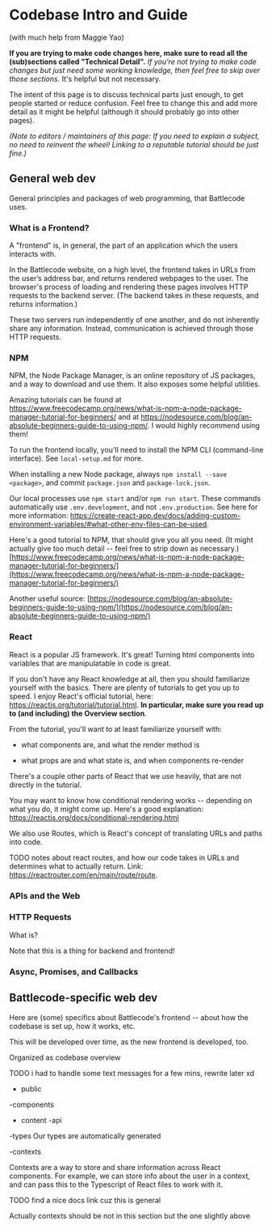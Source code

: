 <!-- TODO tracked in #49, expand this (especially writing about things that are already explained in other people's notes or in onboarding session) til nothing for this doc readily, easily comes to mind. In particular, _during onboarding session, take an audio recording_ and then use that to type this up after.
Need to be concise somehow. Need to be organized, somehow! Overall need to be readable.
Everything relevant from Maggie's docs should be here.

No need to come up with novel stuff to write. No need to do additional thinking, creating, researching, etc that hasn't already been done before. -->

# Codebase Intro and Guide

(with much help from Maggie Yao)

**If you are trying to make code changes here, make sure to read all the (sub)sections called "Technical Detail".** _If you're not trying to make code changes but just need some working knowledge, then feel free to skip over those sections._ It's helpful but not necessary.

The intent of this page is to discuss technical parts just enough, to get people started or reduce confusion. Feel free to change this and add more detail as it might be helpful (although it should probably go into other pages).

_(Note to editors / maintainers of this page: If you need to explain a subject, no need to reinvent the wheel! Linking to a reputable tutorial should be just fine.)_

## General web dev

General principles and packages of web programming, that Battlecode uses.

### What is a Frontend?

A "frontend" is, in general, the part of an application which the users interacts with.

In the Battlecode website, on a high level, the frontend takes in URLs from the user’s address bar, and returns rendered webpages to the user. The browser's process of loading and rendering these pages involves HTTP requests to the backend server. (The backend takes in these requests, and returns information.)

These two servers run independently of one another, and do not inherently share any information. Instead, communication is achieved through those HTTP requests.

### NPM

NPM, the Node Package Manager, is an online repository of JS packages, and a way to download and use them. It also exposes some helpful utilities.

Amazing tutorials can be found at https://www.freecodecamp.org/news/what-is-npm-a-node-package-manager-tutorial-for-beginners/ and at https://nodesource.com/blog/an-absolute-beginners-guide-to-using-npm/. I would highly recommend using them!

To run the frontend locally, you'll need to install the NPM CLI (command-line interface). See `local-setup.md` for more.

When installing a new Node package, always `npm install --save <package>`, and commit `package.json` and `package-lock.json`.

Our local processes use `npm start` and/or `npm run start`. These commands automatically use `.env.development`, and not `.env.production`. See here for more information: https://create-react-app.dev/docs/adding-custom-environment-variables/#what-other-env-files-can-be-used.

Here's a good tutorial to NPM, that should give you all you need. (It might actually give too much detail -- feel free to strip down as necessary.) [https://www.freecodecamp.org/news/what-is-npm-a-node-package-manager-tutorial-for-beginners/](https://www.freecodecamp.org/news/what-is-npm-a-node-package-manager-tutorial-for-beginners/)

Another useful source: [https://nodesource.com/blog/an-absolute-beginners-guide-to-using-npm/](https://nodesource.com/blog/an-absolute-beginners-guide-to-using-npm/)

### React

React is a popular JS framework. It's great! Turning html components into variables that are manipulatable in code is great.

If you don't have any React knowledge at all, then you should familiarize yourself with the basics. There are plenty of tutorials to get you up to speed. I enjoy React's official tutorial, here: https://reactjs.org/tutorial/tutorial.html. **In particular, make sure you read up to (and including) the Overview section**.

From the tutorial, you'll want to at least familiarize yourself with:

- what components are, and what the render method is

- what props are and what state is, and when components re-render

There's a couple other parts of React that we use heavily, that are not directly in the tutorial.

You may want to know how conditional rendering works -- depending on what you do, it might come up. Here's a good explanation: https://reactjs.org/docs/conditional-rendering.html

We also use Routes, which is React's concept of translating URLs and paths into code.  

TODO notes about react routes, and how our code takes in URLs and determines what to actually return. Link: https://reactrouter.com/en/main/route/route.

### APIs and the Web

### HTTP Requests

What is?

<!-- TODO Link to a small explanation. tracked in #49 -->

Note that this is a thing for backend and frontend!

<!-- TODO link to a small explanation. tracked in #49 -->

### Async, Promises, and Callbacks

<!-- TODO one-sentence description if at all. tracked in #49
Any linked explanation or explanation we write ought to discuss
- at a high level, what async programming is
- promises in vanilla JS first,
- and then how JQuery's AJAX works -->

## Battlecode-specific web dev

Here are (some) specifics about Battlecode's frontend -- about how the codebase is set up, how it works, etc.

This will be developed over time, as the new frontend is developed, too.

Organized as codebase overview

TODO i had to handle some text messages for a few mins, rewrite later xd

- public

-components

- content
-api

-types
Our types are automatically generated

-contexts

Contexts are a way to store and share information across React components. For example, we can store info about the user in a context, and can pass this to the Typescript of React files to work with it.

TODO find a nice docs link cuz this is general

Actually contexts should be not in this section but the one slightly above

<!-- ## Legacy stuff

The following are legacy notes from the old frontend. Copy-paste as you please.

### Injection from the root up

So first, from the bottom, what creates our pages? Ultimately, our page is `public/index.html` with some js running.

#### Technical Detail

We serve, _at first_, a static webpage. Go to `public/index.html` to see it. It contains simply a div called "root", and also a lot of imports. Many of those imports are third-party imports, of CSS/JS that we pull from external websites, or that we have downloaded but made some small tweaks to. See the `public` folder.

But note also `src/index.js`, and especially its last few lines, is run on `public/index.html`. Look up how injecting a react root works (and add a link, or Nathan can dig it up too). I forget the end result, but basically, the js at `src/index.js` is shoved into that div called "root".

### Routes

#### Technical Detail

See `src/index.js` for how we expose a single-page app, with routes and matching components, and especially to see how we only expose some routes.

Our API hits backend, and sometimes hits other external sites too
 -->
